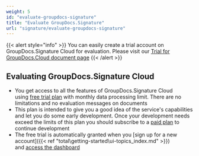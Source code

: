```yaml
---
weight: 5
id: "evaluate-groupdocs-signature"
title: "Evaluate GroupDocs.Signature"
url: "signature/evaluate-groupdocs-signature"
---
```


{{< alert style="info" >}}
You can easily create a trial account on GroupDocs.Signature Cloud for evaluation. Please visit our [Trial for GroupDocs.Cloud document page](https://purchase.groupdocs.cloud/trial)
{{< /alert >}}

## Evaluating GroupDocs.Signature Cloud ##

* You get access to all the features of GroupDocs.Signature Cloud using [free trial plan](https://purchase.groupdocs.cloud/trial) with monthly data processing limit. There are no limitations and no evaluation messages on documents
* This plan is intended to give you a good idea of the service's capabilities and let you do some early development. Once your development needs exceed the limits of this plan you should subscribe to a [paid plan](https://purchase.groupdocs.cloud/pricing) to continue development
* The free trial is automatically granted when you [sign up for a new account]({{< ref "total\getting-started\ui-topics\_index.md" >}}) and [access the dashboard](https://dashboard.groupdocs.cloud/)
